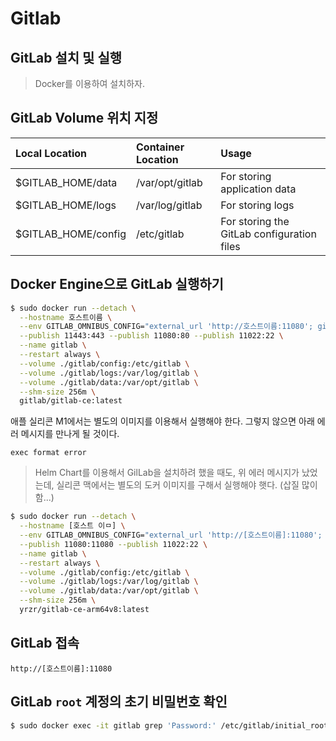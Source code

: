# Gitlab

## GitLab 설치 및 실행

> Docker를 이용하여 설치하자.

## GitLab Volume 위치 지정

| Local Location | Container Location | Usage |
| :-- | :-- | :-- |
| $GITLAB_HOME/data | /var/opt/gitlab | For storing application data |
| $GITLAB_HOME/logs	| /var/log/gitlab | For storing logs |
| $GITLAB_HOME/config | /etc/gitlab | For storing the GitLab configuration files |

## Docker Engine으로 GitLab 실행하기

```sh
$ sudo docker run --detach \
  --hostname 호스트이름 \
  --env GITLAB_OMNIBUS_CONFIG="external_url 'http://호스트이름:11080'; gitlab_rails['gitlab_shell_ssh_port'] = 11022" \
  --publish 11443:443 --publish 11080:80 --publish 11022:22 \
  --name gitlab \
  --restart always \
  --volume ./gitlab/config:/etc/gitlab \
  --volume ./gitlab/logs:/var/log/gitlab \
  --volume ./gitlab/data:/var/opt/gitlab \
  --shm-size 256m \
  gitlab/gitlab-ce:latest
```

애플 실리콘 M1에서는 별도의 이미지를 이용해서 실행해야 한다. 그렇지 않으면 아래 에러 메시지를 만나게 될 것이다.

```
exec format error
```

> Helm Chart를 이용해서 GilLab을 설치하려 했을 때도, 위 에러 메시지가 났었는데, 실리콘 맥에서는 별도의 도커 이미지를 구해서 실행해야 햇다. (삽질 많이함...)

```sh
$ sudo docker run --detach \
  --hostname [호스트 이ㅁ] \
  --env GITLAB_OMNIBUS_CONFIG="external_url 'http://[호스트이름]:11080'; gitlab_rails['gitlab_shell_ssh_port'] = 11022" \
  --publish 11080:11080 --publish 11022:22 \
  --name gitlab \
  --restart always \
  --volume ./gitlab/config:/etc/gitlab \
  --volume ./gitlab/logs:/var/log/gitlab \
  --volume ./gitlab/data:/var/opt/gitlab \
  --shm-size 256m \
  yrzr/gitlab-ce-arm64v8:latest
```

## GitLab 접속

```
http://[호스트이름]:11080
```

## GitLab `root` 계정의 초기 비밀번호 확인

```sh
$ sudo docker exec -it gitlab grep 'Password:' /etc/gitlab/initial_root_password
```